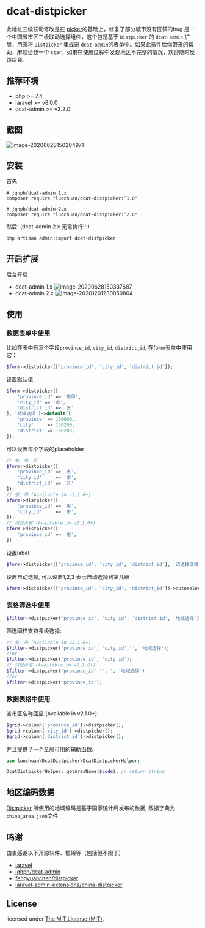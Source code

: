 # dcat-distpicker

此地址三级联动修改是在 [picker](https://github.com/fengyuanchen/distpicker)的基础上，修复了部分城市没有区镇的bug 是一个中国省市区三级联动选择组件，这个包是基于 `Distpicker` 的 `dcat-admin`
扩展，用来将 `Distpicker` 集成进 `dcat-admin`的表单中。如果此插件给你带来的帮助，麻烦给我一个 `star`。如果在使用过程中发现地区不完整的情况，欢迎随时反馈给我。

## 推荐环境

- php >= 7.4
- laravel >= v8.0.0
- dcat-admin >= v2.2.0

## 截图

![image-20200628150204971](https://tva1.sinaimg.cn/large/007S8ZIlly1gg80kgiwpcj32000iajt9.jpg)

## 安装

首先

```shell
# jqhph/dcat-admin 1.x
composer require "luochuan/dcat-distpicker:^1.0"

# jqhph/dcat-admin 2.x
composer require "luochuan/dcat-distpicker:^2.0"
```

然后: (dcat-admin 2.x 无需执行!!!)

```shell
php artisan admin:import dcat-distpicker
```

## 开启扩展

后台开启

- dcat-admin 1.x
  ![image-20200628150337687](https://tva1.sinaimg.cn/large/007S8ZIlly1gg80m0xbf8j321m0iaq5b.jpg)
- dcat-admin 2.x
  ![image-20201201230850804](https://i.loli.net/2020/12/01/cqbR7FIiErZTzeY.png)

## 使用

### 数据表单中使用

比如在表中有三个字段`province_id`, `city_id`, `district_id`, 在form表单中使用它：

```php
$form->distpicker(['province_id', 'city_id', 'district_id']);
```

设置默认值

```php
$form->distpicker([
    'province_id' => '省份',
    'city_id' => '市',
    'district_id' => '区'
], '地域选择')->default([
    'province' => 130000,
    'city'     => 130200,
    'district' => 130203,
]);
```

可以设置每个字段的placeholder

```php
// 省、市、区
$form->distpicker([
    'province_id' => '省',
    'city_id'     => '市',
    'district_id' => '区'
]);
// 省、市 (Available in v2.1.0+)
$form->distpicker([
    'province_id' => '省',
    'city_id'     => '市',
]);
// 只显示省 (Available in v2.1.0+)
$form->distpicker([
    'province_id' => '省',
]);
```

设置label

```php
$form->distpicker(['province_id', 'city_id', 'district_id'], '请选择区域');
```

设置自动选择, 可以设置1,2,3 表示自动选择到第几级

```php
$form->distpicker(['province_id', 'city_id', 'district_id'])->autoselect(1);
```

### 表格筛选中使用

```php
$filter->distpicker('province_id', 'city_id', 'district_id', '地域选择');
```

筛选同样支持多级选择:

```php
// 省、市 (Available in v2.1.0+)
$filter->distpicker('province_id', 'city_id','', '地域选择');
//or
$filter->distpicker('province_id', 'city_id');
// 只显示省 (Available in v2.1.0+)
$filter->distpicker('province_id','','', '地域选择');
//or
$filter->distpicker('province_id');
```

### 数据表格中使用

省市区名称回显 (Available in v2.1.0+):

```php
$grid->column('province_id')->distpicker();
$grid->column('city_id')->distpicker();
$grid->column('district_id')->distpicker();
```

并且提供了一个全局可用的辅助函数:

```php
use luochuan\DcatDistpicker\DcatDistpickerHelper;

DcatDistpickerHelper::getAreaName($code); // return string
```

## 地区编码数据

[Distpicker](https://github.com/fengyuanchen/distpicker) 所使用的地域编码是基于国家统计局发布的数据, 数据字典为`china_area.json`文件.

## 鸣谢

由衷感谢以下开源软件、框架等（包括但不限于）

- [laravel](https://laravel.com)
- [jqhph/dcat-admin](https://github.com/jqhph/dcat-admin)
- [fengyuanchen/distpicker](https://github.com/fengyuanchen/distpicker)
- [laravel-admin-extensions/china-distpicker](https://github.com/laravel-admin-extensions/china-distpicker)

License
------------
licensed under [The MIT License (MIT)](LICENSE).
